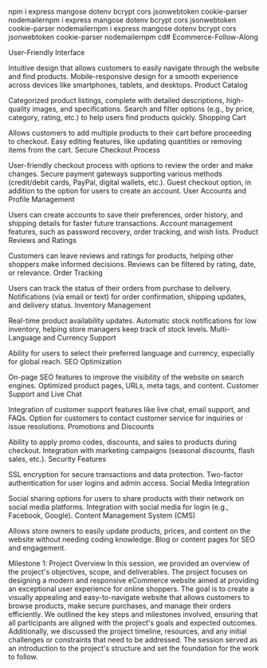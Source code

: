 npm i express mangose dotenv bcrypt cors jsonwebtoken cookie-parser nodemailernpm i express mangose dotenv bcrypt cors jsonwebtoken cookie-parser nodemailernpm i express mangose dotenv bcrypt cors jsonwebtoken cookie-parser nodemailernpm cd# Ecommerce-Follow-Along

User-Friendly Interface

Intuitive design that allows customers to easily navigate through the website and find products.
Mobile-responsive design for a smooth experience across devices like smartphones, tablets, and desktops.
Product Catalog

Categorized product listings, complete with detailed descriptions, high-quality images, and specifications.
Search and filter options (e.g., by price, category, rating, etc.) to help users find products quickly.
Shopping Cart

Allows customers to add multiple products to their cart before proceeding to checkout.
Easy editing features, like updating quantities or removing items from the cart.
Secure Checkout Process

User-friendly checkout process with options to review the order and make changes.
Secure payment gateways supporting various methods (credit/debit cards, PayPal, digital wallets, etc.).
Guest checkout option, in addition to the option for users to create an account.
User Accounts and Profile Management

Users can create accounts to save their preferences, order history, and shipping details for faster future transactions.
Account management features, such as password recovery, order tracking, and wish lists.
Product Reviews and Ratings

Customers can leave reviews and ratings for products, helping other shoppers make informed decisions.
Reviews can be filtered by rating, date, or relevance.
Order Tracking

Users can track the status of their orders from purchase to delivery.
Notifications (via email or text) for order confirmation, shipping updates, and delivery status.
Inventory Management

Real-time product availability updates.
Automatic stock notifications for low inventory, helping store managers keep track of stock levels.
Multi-Language and Currency Support

Ability for users to select their preferred language and currency, especially for global reach.
SEO Optimization

On-page SEO features to improve the visibility of the website on search engines.
Optimized product pages, URLs, meta tags, and content.
Customer Support and Live Chat

Integration of customer support features like live chat, email support, and FAQs.
Option for customers to contact customer service for inquiries or issue resolutions.
Promotions and Discounts

Ability to apply promo codes, discounts, and sales to products during checkout.
Integration with marketing campaigns (seasonal discounts, flash sales, etc.).
Security Features

SSL encryption for secure transactions and data protection.
Two-factor authentication for user logins and admin access.
Social Media Integration

Social sharing options for users to share products with their network on social media platforms.
Integration with social media for login (e.g., Facebook, Google).
Content Management System (CMS)

Allows store owners to easily update products, prices, and content on the website without needing coding knowledge.
Blog or content pages for SEO and engagement.

Milestone 1: Project Overview
In this session, we provided an overview of the project's objectives, scope, and deliverables. The project focuses on designing a modern and responsive eCommerce website aimed at providing an exceptional user experience for online shoppers. The goal is to create a visually appealing and easy-to-navigate website that allows customers to browse products, make secure purchases, and manage their orders efficiently. We outlined the key steps and milestones involved, ensuring that all participants are aligned with the project's goals and expected outcomes. Additionally, we discussed the project timeline, resources, and any initial challenges or constraints that need to be addressed. The session served as an introduction to the project's structure and set the foundation for the work to follow.

